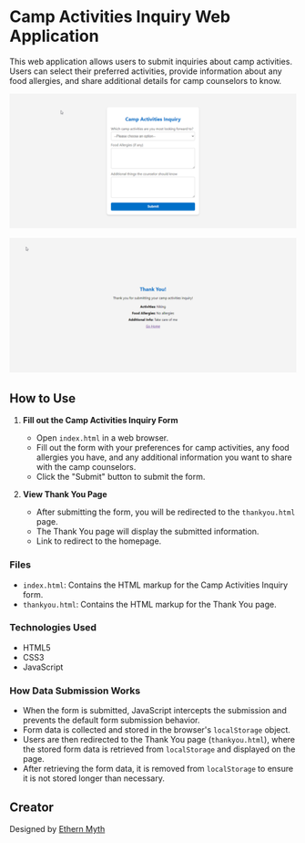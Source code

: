 # Camp Activities Inquiry Web Application

This web application allows users to submit inquiries about camp activities. Users can select their preferred activities, provide information about any food allergies, and share additional details for camp counselors to know.

![Index](screenshots/index.png)  

![Thank You](screenshots/thankyou.png)  

## How to Use

1. **Fill out the Camp Activities Inquiry Form**
    - Open `index.html` in a web browser.
    - Fill out the form with your preferences for camp activities, any food allergies you have, and any additional information you want to share with the camp counselors.
    - Click the "Submit" button to submit the form.

2. **View Thank You Page**
    - After submitting the form, you will be redirected to the `thankyou.html` page.
    - The Thank You page will display the submitted information.
    - Link to redirect to the homepage.

### Files

- `index.html`: Contains the HTML markup for the Camp Activities Inquiry form.
- `thankyou.html`: Contains the HTML markup for the Thank You page.

### Technologies Used

- HTML5
- CSS3
- JavaScript

### How Data Submission Works

- When the form is submitted, JavaScript intercepts the submission and prevents the default form submission behavior.
- Form data is collected and stored in the browser's `localStorage` object.
- Users are then redirected to the Thank You page (`thankyou.html`), where the stored form data is retrieved from `localStorage` and displayed on the page.
- After retrieving the form data, it is removed from `localStorage` to ensure it is not stored longer than necessary.

## Creator

Designed by [Ethern Myth](https://github.com/Ethern-Myth)
